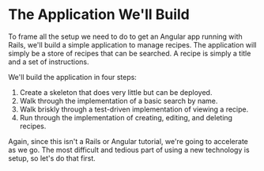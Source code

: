 # The Application We'll Build

To frame all the setup we need to do to get an Angular app running with Rails,
we'll build a simple application to manage recipes.  The application will
simply be a store of recipes that can be searched.  A recipe is simply a title
and a set of instructions.

We'll build the application in four steps:

1. Create a skeleton that does very little but can be deployed.
2. Walk through the implementation of a basic search by name.
3. Walk briskly through a test-driven implementation of viewing a recipe.
4. Run through the implementation of creating, editing, and deleting recipes.

Again, since this isn't a Rails or Angular tutorial, we're going to accelerate
as we go.  The most difficult and tedious part of using a new technology is
setup, so let's do that first.
